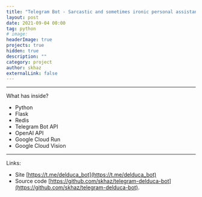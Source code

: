 ```yaml
---
title: "Telegram Bot - Sarcastic and sometimes ironic personal assistant"
layout: post
date: 2021-09-04 00:00
tag: python
# image:
headerImage: true
projects: true
hidden: true
description: ""
category: project
author: skhaz
externalLink: false
---
```


---

What has inside?

-   Python
-   Flask
-   Redis
-   Telegram Bot API
-   OpenAI API
-   Google Cloud Run
-   Google Cloud Vision

---

Links:

-   Site [https://t.me/delduca_bot](https://t.me/delduca_bot)
-   Source code [https://github.com/skhaz/telegram-delduca-bot](https://github.com/skhaz/telegram-delduca-bot).
